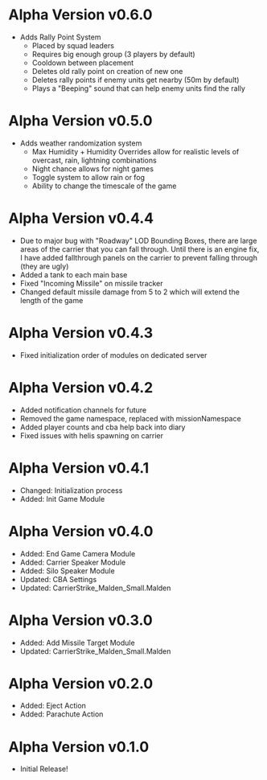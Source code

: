 # Alpha Version v0.6.0

- Adds Rally Point System
    - Placed by squad leaders
    - Requires big enough group (3 players by default)
    - Cooldown between placement
    - Deletes old rally point on creation of new one
    - Deletes rally points if enemy units get nearby (50m by default)
    - Plays a "Beeping" sound that can help enemy units find the rally

# Alpha Version v0.5.0

- Adds weather randomization system
    - Max Humidity + Humidity Overrides allow for realistic levels of overcast, rain, lightning combinations
    - Night chance allows for night games
    - Toggle system to allow rain or fog
    - Ability to change the timescale of the game

# Alpha Version v0.4.4

- Due to major bug with "Roadway" LOD Bounding Boxes, there are large areas of the carrier that you can fall through. Until there is an engine fix, I have added fallthrough panels on the carrier to prevent falling through (they are ugly)
- Added a tank to each main base
- Fixed "Incoming Missile" on missile tracker
- Changed default missile damage from 5 to 2 which will extend the length of the game

# Alpha Version v0.4.3

- Fixed initialization order of modules on dedicated server

# Alpha Version v0.4.2

- Added notification channels for future
- Removed the game namespace, replaced with missionNamespace
- Added player counts and cba help back into diary
- Fixed issues with helis spawning on carrier

# Alpha Version v0.4.1

- Changed: Initialization process
- Added: Init Game Module

# Alpha Version v0.4.0

- Added: End Game Camera Module
- Added: Carrier Speaker Module
- Added: Silo Speaker Module
- Updated: CBA Settings
- Updated: CarrierStrike_Malden_Small.Malden

# Alpha Version v0.3.0

- Added: Add Missile Target Module
- Updated: CarrierStrike_Malden_Small.Malden

# Alpha Version v0.2.0

- Added: Eject Action
- Added: Parachute Action

# Alpha Version v0.1.0

- Initial Release!